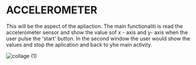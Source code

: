 # ACCELEROMETER

This will be the aspect of the apliaction. The main functionaliti is read the accelerometer sensor and show the value sof x - axis and y- axis when the user pulse the 'start' button. In the second window the user would show the values and stop the aplication and back to yhe main activity.

![collage (1)](https://user-images.githubusercontent.com/72667996/166986256-663c1c0d-54c0-464e-9c4b-07e9bc3d4822.png)
